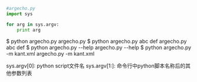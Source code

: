 ```python
#argecho.py
import sys

for arg in sys.argv:
    print arg
```
$ python argecho.py
argecho.py
$ python argecho.py abc def
argecho.py
abc
def
$ python argecho.py --help
argecho.py
--help
$ python argecho.py -m kant.xml
argecho.py
-m
kant.xml

sys.argv[0]: python script文件名
sys.argv[1:]: 命令行中python脚本名称后的其他参数列表
